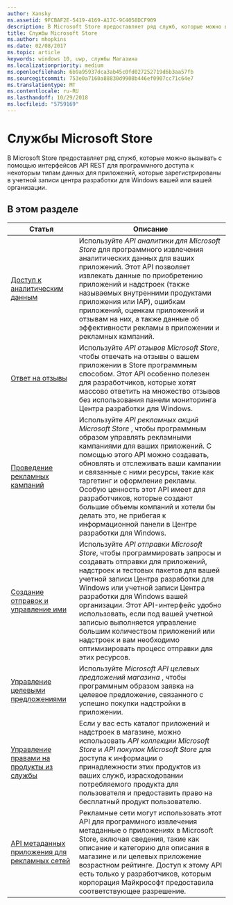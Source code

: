 ```yaml
---
author: Xansky
ms.assetid: 9FCBAF2E-5419-4169-A17C-9C4058DCF909
description: В Microsoft Store предоставляет ряд служб, которые можно вызывать с помощью интерфейсов API REST для программного доступа к некоторым типам данных для приложений, которые зарегистрированы в вашей или вашей организации '' учетную запись центра разработки для Windows.
title: Службы Microsoft Store
ms.author: mhopkins
ms.date: 02/08/2017
ms.topic: article
keywords: windows 10, uwp, службы Магазина
ms.localizationpriority: medium
ms.openlocfilehash: 6b9a95937dca3ab45c0fd027252719d6b3aa57fb
ms.sourcegitcommit: 753e0a7160a88830d9908b446ef0907cc71c64e7
ms.translationtype: MT
ms.contentlocale: ru-RU
ms.lasthandoff: 10/29/2018
ms.locfileid: "5759169"
---
```

# <a name="microsoft-store-services"></a>Службы Microsoft Store

В Microsoft Store предоставляет ряд служб, которые можно вызывать с помощью интерфейсов API REST для программного доступа к некоторым типам данных для приложений, которые зарегистрированы в учетной записи центра разработки для Windows вашей или вашей организации.

## <a name="in-this-section"></a>В этом разделе


| Статья            | Описание                 |
|------------------|-----------------------------|
| [Доступ к аналитическим данным](access-analytics-data-using-windows-store-services.md) | Используйте *API аналитики для Microsoft Store* для программного извлечения аналитических данных для ваших приложений. Этот API позволяет извлекать данные по приобретению приложений и надстроек (также называемых внутренними продуктами приложения или IAP), ошибкам приложений, оценкам приложений и отзывам на них, а также данные об эффективности рекламы в приложении и рекламных кампаний. |
| [Ответ на отзывы](respond-to-reviews-using-windows-store-services.md) | Используйте *API отзывов Microsoft Store*, чтобы отвечать на отзывы о вашем приложении в Store программным способом. Этот API особенно полезен для разработчиков, которые хотят массово ответить на множество отзывов без использования панели мониторинга Центра разработки для Windows.  |
| [Проведение рекламных кампаний](run-ad-campaigns-using-windows-store-services.md) | Используйте *API рекламных акций Microsoft Store* , чтобы программным образом управлять рекламными кампаниями для ваших приложений. С помощью этого API можно создавать, обновлять и отслеживать ваши кампании и связанные с ними ресурсы, такие как таргетинг и оформление рекламы. Особую ценность этот API имеет для разработчиков, которые создают большие объемы компаний и хотели бы делать это, не прибегая к информационной панели в Центре разработки для Windows. |
| [Создание отправок и управление ими](create-and-manage-submissions-using-windows-store-services.md) | Используйте *API отправки Microsoft Store*, чтобы программировать запросы и создавать отправки для приложений, надстроек и тестовых пакетов для вашей учетной записи Центра разработки для Windows или учетной записи Центра разработки для Windows вашей организации. Этот API-интерфейс удобно использовать, если под вашей учетной записью выполняется управление большим количеством приложений или надстроек и вам необходимо оптимизировать процесс отправки для этих ресурсов. |
| [Управление целевыми предложениями ](manage-targeted-offers-using-windows-store-services.md) | Используйте *Microsoft API целевых предложений магазина* , чтобы программным образом заявка на целевое предложение, связанного с успешно покупки надстройки в приложении. |
| [Управление правами на продукты из службы](view-and-grant-products-from-a-service.md)  | Если у вас есть каталог приложений и надстроек в магазине, можно использовать *API коллекции Microsoft Store* и *API покупок Microsoft Store* для доступа к информации о принадлежности этих продуктов из ваших служб, израсходовании потребляемого продукта для пользователя и предоставить право на бесплатный продукт пользователю.  |
| [API метаданных приложения для рекламных сетей](app-metadata-api-for-advertising-networks.md)  | Рекламные сети могут использовать этот API для программного извлечения метаданные о приложениях в Microsoft Store, включая сведения, такие как описание и категорию для описания в магазине и ли целевых приложение возрастном рейтинге. Доступ к этому API есть только у разработчиков, которым корпорация Майкрософт предоставила соответствующее разрешение.  |
